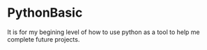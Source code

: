 # PythonBasic

It is for my begining level of how to use python as a tool to help me complete future projects.
